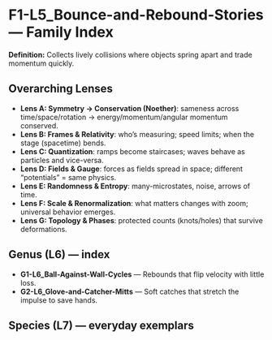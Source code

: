 # F1-L5_Bounce-and-Rebound-Stories — Family Index
**Definition:** Collects lively collisions where objects spring apart and trade momentum quickly.

## Overarching Lenses

- **Lens A: Symmetry -> Conservation (Noether)**: sameness across time/space/rotation → energy/momentum/angular momentum conserved.
- **Lens B: Frames & Relativity**: who’s measuring; speed limits; when the stage (spacetime) bends.
- **Lens C: Quantization**: ramps become staircases; waves behave as particles and vice-versa.
- **Lens D: Fields & Gauge**: forces as fields spread in space; different “potentials” = same physics.
- **Lens E: Randomness & Entropy**: many-microstates, noise, arrows of time.
- **Lens F: Scale & Renormalization**: what matters changes with zoom; universal behavior emerges.
- **Lens G: Topology & Phases**: protected counts (knots/holes) that survive deformations.

## Genus (L6) — index
- **G1-L6_Ball-Against-Wall-Cycles** — Rebounds that flip velocity with little loss.
- **G2-L6_Glove-and-Catcher-Mitts** — Soft catches that stretch the impulse to save hands.

## Species (L7) — everyday exemplars
